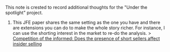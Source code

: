 This note is crested to record additional thoughts for the "Under the spotlight" project. 

1.	This JFE paper shares the same setting as the one you have and there are extensions you can do to make the whole story richer. For instance, I can use the shorting interest in the market to re-do the analysis. > [Competition of the informed: Does the presence of short sellers affect insider selling](https://www.sciencedirect.com/science/article/pii/S0304405X15001439)